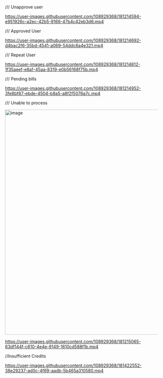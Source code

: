 
/// Unapprove user      

https://user-images.githubusercontent.com/108929368/181214594-e951926c-a2ec-42b5-9166-47b4c42eb3d6.mp4



/// Approved User

https://user-images.githubusercontent.com/108929368/181214692-d4bac2f6-35bd-4541-a069-54ddc6a4e321.mp4

/// Repeat User

https://user-images.githubusercontent.com/108929368/181214812-1f35aeef-e8a1-45aa-8319-e0b56168f75b.mp4

/// Pending bills

https://user-images.githubusercontent.com/108929368/181214952-3fe8bf87-ebde-4504-b8a5-a8f2f5076a7c.mp4

/// Unable to process

<img width="742" alt="image" src="https://user-images.githubusercontent.com/108929368/182294338-bbbe62b4-0446-47a4-9730-e1be47648d34.png">



https://user-images.githubusercontent.com/108929368/181215065-63df144f-c610-4e4e-9149-1610cd588f1b.mp4


//Insufficient Credits



https://user-images.githubusercontent.com/108929368/181422552-38e29237-ad0c-4f69-aadb-5b465a310580.mp4






